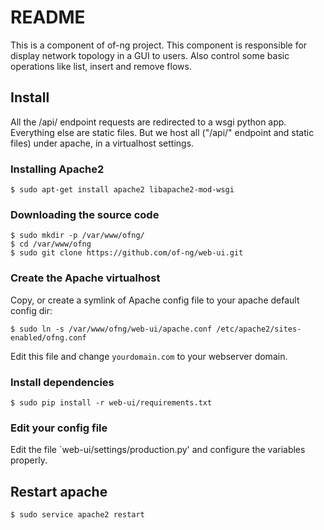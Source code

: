 # README

This is a component of of-ng project. This component is responsible for display
network topology in a GUI to users. Also control some basic operations like
list, insert and remove flows.

## Install

All the /api/ endpoint requests are redirected to a wsgi python app. Everything
else are static files. But we host all ("/api/" endpoint and static files) under
apache, in a virtualhost settings.

### Installing Apache2

```
$ sudo apt-get install apache2 libapache2-mod-wsgi
```

### Downloading the source code

```
$ sudo mkdir -p /var/www/ofng/
$ cd /var/www/ofng
$ sudo git clone https://github.com/of-ng/web-ui.git
```

### Create the Apache virtualhost

Copy, or create a symlink of Apache config file to your apache default config
dir:

```
$ sudo ln -s /var/www/ofng/web-ui/apache.conf /etc/apache2/sites-enabled/ofng.conf
```

Edit this file and change `yourdomain.com` to your webserver domain.

### Install dependencies

```
$ sudo pip install -r web-ui/requirements.txt
```

### Edit your config file

Edit the file `web-ui/settings/production.py' and configure the variables
properly.


## Restart apache

```
$ sudo service apache2 restart
```
